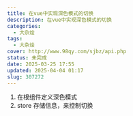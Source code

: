 ```yaml
---
title: 在vue中实现深色模式的切换
description: 在vue中实现深色模式的切换
categories:
  - 大杂烩
tags:
  - 大杂烩
cover: http://www.98qy.com/sjbz/api.php
status: 未完成
date: 2025-03-25 17:55
updated: 2025-04-04 01:17
slug: 307272
---
```


<!--more-->
1. 在根组件定义深色模式
2. store 存储信息，来控制切换
